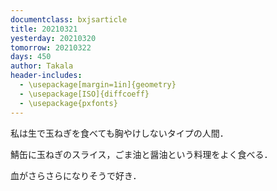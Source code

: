 ```yaml
---
documentclass: bxjsarticle
title: 20210321
yesterday: 20210320
tomorrow: 20210322
days: 450
author: Takala
header-includes:
  - \usepackage[margin=1in]{geometry}
  - \usepackage[ISO]{diffcoeff}
  - \usepackage{pxfonts}
---
```



私は生で玉ねぎを食べても胸やけしないタイプの人間．


鯖缶に玉ねぎのスライス，ごま油と醤油という料理をよく食べる．


血がさらさらになりそうで好き．